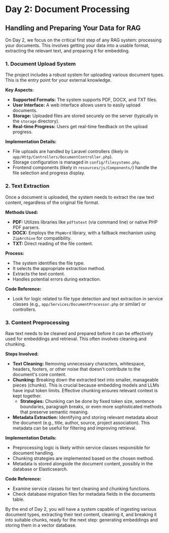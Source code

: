 # Day 2: Document Processing
## Handling and Preparing Your Data for RAG

On Day 2, we focus on the critical first step of any RAG system: processing your documents. This involves getting your data into a usable format, extracting the relevant text, and preparing it for embedding.

### 1. Document Upload System

The project includes a robust system for uploading various document types. This is the entry point for your external knowledge.

**Key Aspects:**
- **Supported Formats:** The system supports PDF, DOCX, and TXT files.
- **User Interface:** A web interface allows users to easily upload documents.
- **Storage:** Uploaded files are stored securely on the server (typically in the `storage` directory).
- **Real-time Progress:** Users get real-time feedback on the upload progress.

**Implementation Details:**
- File uploads are handled by Laravel controllers (likely in `app/Http/Controllers/DocumentController.php`).
- Storage configuration is managed in `config/filesystems.php`.
- Frontend components (likely in `resources/js/Components/`) handle the file selection and progress display.

### 2. Text Extraction

Once a document is uploaded, the system needs to extract the raw text content, regardless of the original file format.

**Methods Used:**
- **PDF:** Utilizes libraries like `pdftotext` (via command line) or native PHP PDF parsers.
- **DOCX:** Employs the `PhpWord` library, with a fallback mechanism using `ZipArchive` for compatibility.
- **TXT:** Direct reading of the file content.

**Process:**
- The system identifies the file type.
- It selects the appropriate extraction method.
- Extracts the text content.
- Handles potential errors during extraction.

**Code Reference:**
- Look for logic related to file type detection and text extraction in service classes (e.g., `app/Services/DocumentProcessor.php` or similar) or controllers.

### 3. Content Preprocessing

Raw text needs to be cleaned and prepared before it can be effectively used for embeddings and retrieval. This often involves cleaning and chunking.

**Steps Involved:**
- **Text Cleaning:** Removing unnecessary characters, whitespace, headers, footers, or other noise that doesn't contribute to the document's core content.
- **Chunking:** Breaking down the extracted text into smaller, manageable pieces (chunks). This is crucial because embedding models and LLMs have input token limits. Effective chunking ensures relevant context is kept together.
  - **Strategies:** Chunking can be done by fixed token size, sentence boundaries, paragraph breaks, or even more sophisticated methods that preserve semantic meaning.
- **Metadata Extraction:** Identifying and storing relevant metadata about the document (e.g., title, author, source, project association). This metadata can be useful for filtering and improving retrieval.

**Implementation Details:**
- Preprocessing logic is likely within service classes responsible for document handling.
- Chunking strategies are implemented based on the chosen method.
- Metadata is stored alongside the document content, possibly in the database or Elasticsearch.

**Code Reference:**
- Examine service classes for text cleaning and chunking functions.
- Check database migration files for metadata fields in the documents table.

By the end of Day 2, you will have a system capable of ingesting various document types, extracting their text content, cleaning it, and breaking it into suitable chunks, ready for the next step: generating embeddings and storing them in a vector database. 